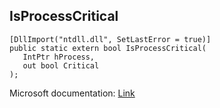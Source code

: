 ## IsProcessCritical

```
[DllImport("ntdll.dll", SetLastError = true)]
public static extern bool IsProcessCritical(
   IntPtr hProcess,
   out bool Critical
);
```

Microsoft documentation: [Link](https://docs.microsoft.com/en-us/windows/win32/api/processthreadsapi/nf-processthreadsapi-isprocesscritical)
